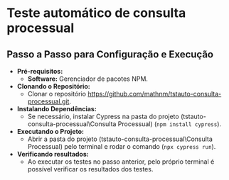 # Teste automático de consulta processual

## Passo a Passo para Configuração e Execução
* **Pré-requisitos:**
    * **Software:** Gerenciador de pacotes NPM.
* **Clonando o Repositório:**
    * Clonar o repositório https://github.com/mathnm/tstauto-consulta-processual.git.
* **Instalando Dependências:**
    * Se necessário, instalar Cypress na pasta do projeto (tstauto-consulta-processual\Consulta Processual) (`npm install cypress`).
* **Executando o Projeto:**
    * Abrir a pasta do projeto (tstauto-consulta-processual\Consulta Processual) pelo terminal e rodar o comando (`npx cypress run`).
* **Verificando resultados:**
    * Ao executar os testes no passo anterior, pelo próprio terminal é possível verificar os resultados dos testes.
